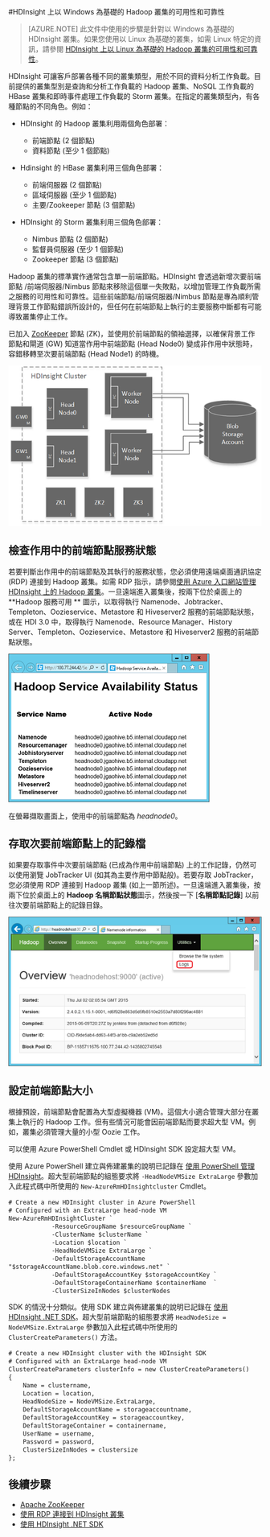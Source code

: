 <properties
	pageTitle="HDInsight 中的 Hadoop 叢集可用性 | Microsoft Azure"
	description="HDInsight 使用額外的前端節點部署高可用性且可靠的叢集。"
	services="hdinsight"
	tags="azure-portal"
	editor="cgronlun"
	manager="paulettm"
	authors="mumian"
	documentationCenter=""/>

<tags
	ms.service="hdinsight"
	ms.workload="big-data"
	ms.tgt_pltfrm="na"
	ms.devlang="multiple"
	ms.topic="article"
	ms.date="07/25/2016"
	ms.author="jgao"/>


#HDInsight 上以 Windows 為基礎的 Hadoop 叢集的可用性和可靠性


>[AZURE.NOTE] 此文件中使用的步驟是針對以 Windows 為基礎的 HDInsight 叢集。如果您使用以 Linux 為基礎的叢集，如需 Linux 特定的資訊，請參閱 [HDInsight 上以 Linux 為基礎的 Hadoop 叢集的可用性和可靠性](hdinsight-high-availability-linux.md)。

HDInsight 可讓客戶部署各種不同的叢集類型，用於不同的資料分析工作負載。目前提供的叢集型別是查詢和分析工作負載的 Hadoop 叢集、NoSQL 工作負載的 HBase 叢集和即時事件處理工作負載的 Storm 叢集。在指定的叢集類型內，有各種節點的不同角色。例如：



- HDInsight 的 Hadoop 叢集利用兩個角色部署：
	- 前端節點 (2 個節點)
	- 資料節點 (至少 1 個節點)

- Hdinsight 的 HBase 叢集利用三個角色部署：
	- 前端伺服器 (2 個節點)
	- 區域伺服器 (至少 1 個節點)
	- 主要/Zookeeper 節點 (3 個節點)

- HDInsight 的 Storm 叢集利用三個角色部署：
	- Nimbus 節點 (2 個節點)
	- 監督員伺服器 (至少 1 個節點)
	- Zookeeper 節點 (3 個節點)

Hadoop 叢集的標準實作通常包含單一前端節點。HDInsight 會透過新增次要前端節點 /前端伺服器/Nimbus 節點來移除這個單一失敗點，以增加管理工作負載所需之服務的可用性和可靠性。這些前端節點/前端伺服器/Nimbus 節點是專為順利管理背景工作節點錯誤所設計的，但任何在前端節點上執行的主要服務中斷都有可能導致叢集停止工作。


已加入 [ZooKeeper](http://zookeeper.apache.org/) 節點 (ZK)，並使用於前端節點的領袖選擇，以確保背景工作節點和閘道 (GW) 知道當作用中前端節點 (Head Node0) 變成非作用中狀態時，容錯移轉至次要前端節點 (Head Node1) 的時機。

![HDInsight Hadoop 實作中的高可靠性前端節點圖表。](./media/hdinsight-high-availability/hadoop.high.availability.architecture.diagram.png)




## 檢查作用中的前端節點服務狀態
若要判斷出作用中的前端節點及其執行的服務狀態，您必須使用遠端桌面通訊協定 (RDP) 連接到 Hadoop 叢集。如需 RDP 指示，請參閱[使用 Azure 入口網站管理 HDInsight 上的 Hadoop 叢集](hdinsight-administer-use-management-portal.md#connect-to-hdinsight-clusters-by-using-rdp)。一旦遠端進入叢集後，按兩下位於桌面上的 **Hadoop 服務可用 ** 圖示，以取得執行 Namenode、Jobtracker、Templeton、Oozieservice、Metastore 和 Hiveserver2 服務的前端節點狀態，或在 HDI 3.0 中，取得執行 Namenode、Resource Manager、History Server、Templeton、Oozieservice、Metastore 和 Hiveserver2 服務的前端節點狀態。

![](./media/hdinsight-high-availability/Hadoop.Service.Availability.Status.png)

在螢幕擷取畫面上，使用中的前端節點為 *headnode0*。

## 存取次要前端節點上的記錄檔

如果要存取事件中次要前端節點 (已成為作用中前端節點) 上的工作記錄，仍然可以使用瀏覽 JobTracker UI (如其為主要作用中節點般)。若要存取 JobTracker，您必須使用 RDP 連接到 Hadoop 叢集 (如上一節所述)。一旦遠端進入叢集後，按兩下位於桌面上的 **Hadoop 名稱節點狀態**圖示，然後按一下 [**名稱節點記錄**] 以前往次要前端節點上的記錄目錄。

![](./media/hdinsight-high-availability/Hadoop.Head.Node.Log.Files.png)


## 設定前端節點大小
根據預設，前端節點會配置為大型虛擬機器 (VM)。這個大小適合管理大部分在叢集上執行的 Hadoop 工作。但有些情況可能會因前端節點而要求超大型 VM。例如，叢集必須管理大量的小型 Oozie 工作。

可以使用 Azure PowerShell Cmdlet 或 HDInsight SDK 設定超大型 VM。

使用 Azure PowerShell 建立與佈建叢集的說明已記錄在 [使用 PowerShell 管理 HDInsight](hdinsight-administer-use-powershell.md)。超大型前端節點的組態要求將 `-HeadNodeVMSize ExtraLarge` 參數加入此程式碼中所使用的 `New-AzureRmHDInsightcluster` Cmdlet。

    # Create a new HDInsight cluster in Azure PowerShell
	# Configured with an ExtraLarge head-node VM
    New-AzureRmHDInsightCluster `
				-ResourceGroupName $resourceGroupName `
				-ClusterName $clusterName ` 
				-Location $location `
				-HeadNodeVMSize ExtraLarge `
				-DefaultStorageAccountName "$storageAccountName.blob.core.windows.net" `
				-DefaultStorageAccountKey $storageAccountKey `
				-DefaultStorageContainerName $containerName  `
				-ClusterSizeInNodes $clusterNodes

SDK 的情況十分類似。使用 SDK 建立與佈建叢集的說明已記錄在 [使用 HDInsight .NET SDK](hdinsight-provision-clusters.md#sdk)。超大型前端節點的組態要求將 `HeadNodeSize = NodeVMSize.ExtraLarge` 參數加入此程式碼中所使用的 `ClusterCreateParameters()` 方法。

    # Create a new HDInsight cluster with the HDInsight SDK
	# Configured with an ExtraLarge head-node VM
    ClusterCreateParameters clusterInfo = new ClusterCreateParameters()
    {
		Name = clustername,
		Location = location,
		HeadNodeSize = NodeVMSize.ExtraLarge,
		DefaultStorageAccountName = storageaccountname,
		DefaultStorageAccountKey = storageaccountkey,
		DefaultStorageContainer = containername,
		UserName = username,
		Password = password,
		ClusterSizeInNodes = clustersize
    };


## 後續步驟

- [Apache ZooKeeper](http://zookeeper.apache.org/)
- [使用 RDP 連接到 HDInsight 叢集](hdinsight-administer-use-management-portal.md#rdp)
- [使用 HDInsight .NET SDK](hdinsight-provision-clusters.md#sdk)

<!---HONumber=AcomDC_0727_2016-->